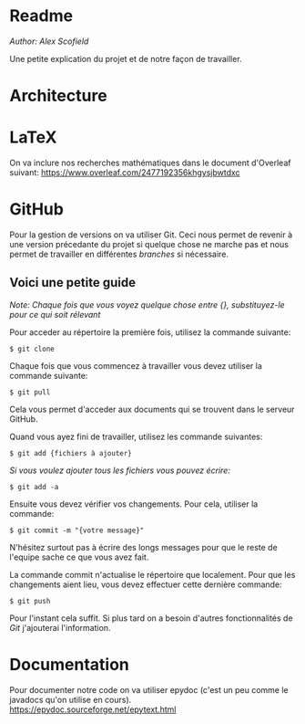 # Readme #
*Author: Alex Scofield*

Une petite explication du projet et de notre façon de travailler.

# Architecture #

# LaTeX #

On va inclure nos recherches mathématiques dans le document d'Overleaf suivant: https://www.overleaf.com/2477192356khgysjbwtdxc


# GitHub #
Pour la gestion de versions on va utiliser Git. Ceci nous permet de revenir à une version précedante du projet si quelque chose ne marche pas et nous permet de travailler en différentes *branches* si nécessaire.

## Voici une petite guide ##

*Note: Chaque fois que vous voyez quelque chose entre {}, substituyez-le pour ce qui soit rélevant*

Pour acceder au répertoire la première fois, utilisez la commande suivante:
```console
$ git clone 
```

Chaque fois que vous commencez à travailler vous devez utiliser la commande suivante:
```console
$ git pull
```
Cela vous permet d'acceder aux documents qui se trouvent dans le serveur GitHub.

Quand vous ayez fini de travailler, utilisez les commande suivantes:
```console
$ git add {fichiers à ajouter}
```
*Si vous voulez ajouter tous les fichiers vous pouvez écrire:*
```console
$ git add -a
```
Ensuite vous devez vérifier vos changements. Pour cela, utiliser la commande:
```console
$ git commit -m "{votre message}"
```
N'hésitez surtout pas à écrire des longs messages pour que le reste de l'equipe sache ce que vous avez fait.

La commande commit n'actualise le répertoire que localement. Pour que les changements aient lieu, vous devez effectuer cette dernière commande:
```console
$ git push
```

Pour l'instant cela suffit. Si plus tard on a besoin d'autres fonctionnalités de *Git* j'ajouterai l'information.

# Documentation #
Pour documenter notre code on va utiliser epydoc (c'est un peu comme le javadocs qu'on utilise en cours).  
https://epydoc.sourceforge.net/epytext.html